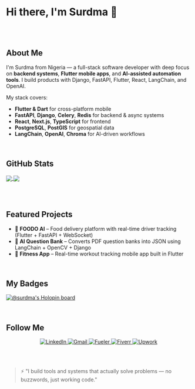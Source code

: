 # Hi there, I'm Surdma 👋


<br/><br/>

## About Me
I'm Surdma from Nigeria — a full-stack software developer with deep focus on **backend systems**, **Flutter mobile apps**, and **AI-assisted automation tools**. I build products with Django, FastAPI, Flutter, React, LangChain, and OpenAI.

My stack covers:
- **Flutter & Dart** for cross-platform mobile
- **FastAPI**, **Django**, **Celery**, **Redis** for backend & async systems
- **React**, **Next.js**, **TypeScript** for frontend
- **PostgreSQL**, **PostGIS** for geospatial data
- **LangChain**, **OpenAI**, **Chroma** for AI-driven workflows

<br/>

## GitHub Stats

<a href="https://github.com/surdma">
  <img align="center" src="https://github-readme-stats.vercel.app/api/top-langs/?username=surdma&layout=compact&theme=tokyonight" />
</a>
<a href="https://github.com/surdma">
  <img align="center" src="https://github-readme-stats.vercel.app/api?username=surdma&show_icons=true&theme=tokyonight&count_private=true" />
</a>

<br/><br/>

## Featured Projects

- 🔹 **FOODO AI** – Food delivery platform with real-time driver tracking (Flutter + FastAPI + WebSocket)
- 🔹 **AI Question Bank** – Converts PDF question banks into JSON using LangChain + OpenCV + Django
- 🔹 **Fitness App** – Real-time workout tracking mobile app built in Flutter

<br/>

## My Badges
[![@surdma's Holopin board](https://holopin.io/api/user/board?user=surdma)](https://www.holopin.io/@surdma)

<br/>

## Follow Me
<div align="center">
  <a href="https://www.linkedin.com/in/surdma" target="_blank">
    <img src="https://img.shields.io/badge/LinkedIn-%230077B5.svg?&style=flat-square&logo=linkedin&logoColor=white&color=071A2C" alt="LinkedIn">
  </a>
  <a href="mailto:devsurdma@gmail.com" target="_blank">
    <img src="https://img.shields.io/badge/Gmail-%231877F2.svg?&style=flat-square&logo=gmail&logoColor=white&color=071A2C" alt="Gmail">
  </a>
  <a href="https://fueler.io/surdma" target="_blank">
    <img src="https://img.shields.io/badge/Fueler.io-%231877F2.svg?&style=flat-square&logo=fire&logoColor=white&color=071A2C" alt="Fueler">
  </a>
  <a href="https://www.fiverr.com/your_username" target="_blank">
    <img src="https://img.shields.io/badge/Fiverr-%231877F2.svg?&style=flat-square&logo=fiverr&logoColor=white&color=071A2C" alt="Fiverr">
  </a>
  <a href="https://www.upwork.com/freelancers/~your_profile" target="_blank">
    <img src="https://img.shields.io/badge/Upwork-%231877F2.svg?&style=flat-square&logo=upwork&logoColor=white&color=071A2C" alt="Upwork">
  </a>
</div>

<br/><br/>

> ⚡ "I build tools and systems that actually solve problems — no buzzwords, just working code."

